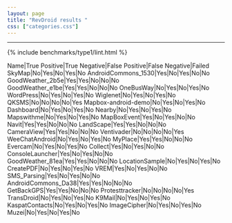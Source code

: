 ```yaml
---
layout: page
title: "RevDroid results "
css: ["categories.css"]
---
```



-----

{% include benchmarks/type1/lint.html %}

Name|True Positive|True Negative|False Positive|False Negative|Failed
SkyMap|No|Yes|No|Yes|No
AndroidCommons_1530|Yes|No|Yes|No|No
GoodWeather_2b5e|Yes|Yes|No|No|No
GoodWeather_e1be|Yes|Yes|No|No|No
OneBusWay|No|Yes|No|Yes|No
WordPress|No|Yes|No|Yes|No
Wiglenet|No|Yes|No|Yes|No
QKSMS|No|No|No|No|Yes
Mapbox-android-demo|No|Yes|No|Yes|No
Dashboard|No|Yes|No|Yes|No
Nearby|No|Yes|No|Yes|No
Mapswithme|No|Yes|No|Yes|No
MapBoxEvent|Yes|No|Yes|No|No
Navit|Yes|Yes|No|No|No
LandScape|Yes|Yes|No|No|No
CameraView|Yes|Yes|No|No|No
Ventivader|No|No|No|No|Yes
WeeChatAndroid|No|Yes|No|Yes|No
MyPlace|Yes|Yes|No|No|No
Evercam|No|Yes|No|Yes|No
Collect|Yes|No|Yes|No|No
ConsoleLauncher|Yes|No|Yes|No|No
GoodWeather_81ea|Yes|Yes|No|No|No
LocationSample|No|Yes|No|Yes|No
CreatePDF|No|Yes|No|Yes|No
VREM|Yes|No|Yes|No|No
SMS_Parsing|Yes|No|Yes|No|No
AndroidCommons_Da38|Yes|Yes|No|No|No
GetBackGPS|Yes|Yes|No|No|No
Protesttracker|No|No|No|No|Yes
TransDroid|No|Yes|No|Yes|No
K9Mail|No|Yes|No|Yes|No
KaspatContacts|No|Yes|No|Yes|No
ImageCipher|No|Yes|No|Yes|No
Muzei|No|Yes|No|Yes|No
